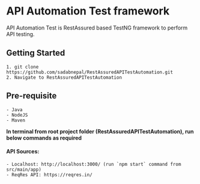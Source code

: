# API Automation Test framework
API Automation Test is RestAssured based TestNG framework to perform API testing.

## Getting Started
```
1. git clone https://github.com/sadabnepal/RestAssuredAPITestAutomation.git
2. Navigate to RestAssuredAPITestAutomation
```
## Pre-requisite
    - Java
    - NodeJS
    - Maven

**In terminal from root project folder (RestAssuredAPITestAutomation), run below commands as required**

#### API Sources:
    - Localhost: http://localhost:3000/ (run `npm start` command from src/main/app)
    - ReqRes API: https://reqres.in/